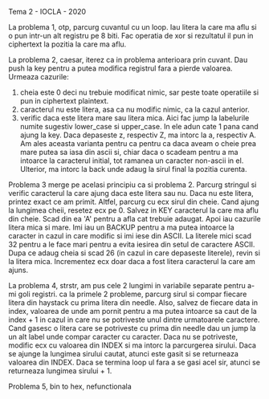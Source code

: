 Tema 2 - IOCLA - 2020

La problema 1, otp, parcurg cuvantul cu un loop. Iau litera la
care ma aflu si o pun intr-un alt registru pe 8 biti. Fac operatia
de xor si rezultatul il pun in ciphertext la pozitia la care ma
aflu.

La problema 2, caesar, iterez ca in problema anterioara prin cuvant.
Dau push la key pentru a putea modifica registrul fara a pierde
valoarea. Urmeaza cazurile:
1. cheia este 0 deci nu trebuie modificat nimic, sar peste
toate operatiile si pun in ciphertext plaintext.
2. caracterul nu este litera, asa ca nu modific nimic, ca la cazul
anterior.
3. verific daca este litera mare sau litera mica. Aici fac jump
la labelurile numite sugestiv lower_case si upper_case. In ele
adun cate 1 pana cand ajung la key. Daca depaseste z, respectiv Z,
ma intorc la a, respectiv A. Am ales aceasta varianta pentru ca
pentru ca daca aveam o cheie prea mare putea sa iasa din ascii si,
chiar daca o scadeam pentru a ma intoarce la caracterul initial,
tot ramanea un caracter non-ascii in el.
Ulterior, ma intorc la back unde adaug la sirul final la pozitia
curenta.

Problema 3 merge pe acelasi principiu ca si problema 2. Parcurg
stringul si verific caracterul la care ajung daca este litera sau nu.
Daca nu este litera, printez exact ce am primit. Altfel, parcurg cu
ecx sirul din cheie. Cand ajung la lungimea cheii, resetez ecx pe 0.
Salvez in KEY caracterul la care ma aflu din cheie. Scad din ea 'A'
pentru a afla cat trebuie adaugat. Apoi iau cazurile litera mica si
mare. Imi iau un BACKUP pentru a ma putea intoarce la caracter in
cazul in care modific si imi iese din ASCII. La literele mici scad
32 pentru a le face mari pentru a evita iesirea din setul de caractere
ASCII. Dupa ce adaug cheia si scad 26 (in cazul in care depaseste
literele), revin si la litera mica. Incrementez ecx doar daca a fost
litera caracterul la care am ajuns.

La problema 4, strstr, am pus cele 2 lungimi in variabile separate
pentru a-mi goli registri. ca la primele 2 probleme, parcurg sirul
si compar fiecare litera din haystack cu prima litera din needle.
Also, salvez de fiecare data in index, valoarea de unde am pornit
pentru a ma putea intoarce sa caut de la index + 1 in cazul in care
nu se potriveste unul dintre urmatoarele caractere. Cand gasesc o
litera care se potriveste cu prima din needle dau un jump la un alt
label unde compar caracter cu caracter. Daca nu se potriveste,
modific ecx cu valoarea din INDEX si ma intorc la parcurgerea sirului.
Daca se ajunge la lungimea sirului cautat, atunci este gasit si se
returneaza valoarea din INDEX. Daca se termina loop ul fara a se
gasi acel sir, atunci se returneaza lungimea sirului + 1.


Problema 5, bin to hex, nefunctionala
